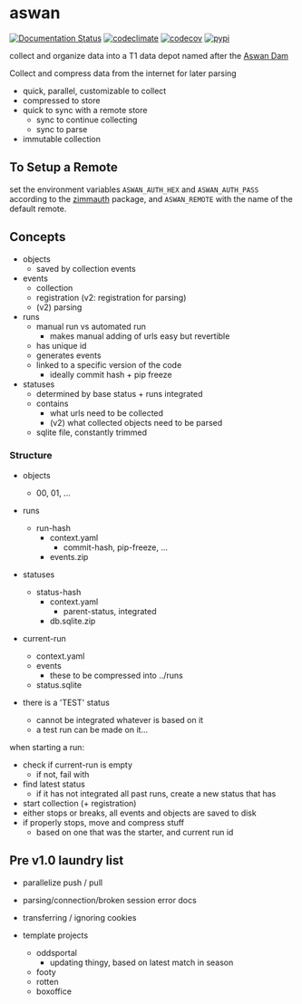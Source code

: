 # aswan

[![Documentation Status](https://readthedocs.org/projects/aswan/badge/?version=latest)](https://aswan.readthedocs.io/en/latest)
[![codeclimate](https://img.shields.io/codeclimate/maintainability/endremborza/aswan.svg)](https://codeclimate.com/github/endremborza/aswan)
[![codecov](https://img.shields.io/codecov/c/github/endremborza/aswan)](https://codecov.io/gh/endremborza/aswan)
[![pypi](https://img.shields.io/pypi/v/aswan.svg)](https://pypi.org/project/aswan/)

collect and organize data into a T1 data depot 
named after the [Aswan Dam](https://en.wikipedia.org/wiki/Aswan_Dam)

Collect and compress data from the internet for later parsing

- quick, parallel, customizable to collect
- compressed to store
- quick to sync with a remote store
  - sync to continue collecting
  - sync to parse  
- immutable collection

## To Setup a Remote

set the environment variables `ASWAN_AUTH_HEX` and `ASWAN_AUTH_PASS` according to the [zimmauth](https://github.com/endremborza/zimmauth) package, and `ASWAN_REMOTE` with the name of the default remote.

## Concepts

- objects
  - saved by collection events
- events
  - collection
  - registration (v2: registration for parsing)
  - (v2) parsing
- runs
  - manual run vs automated run
    - makes manual adding of urls easy but revertible
  - has unique id
  - generates events
  - linked to a specific version of the code
    - ideally commit hash + pip freeze
- statuses
  - determined by base status + runs integrated
  - contains
    - what urls need to be collected
    - (v2) what collected objects need to be parsed
  - sqlite file, constantly trimmed

### Structure

- objects
  - 00, 01, ...
- runs
  - run-hash
      - context.yaml
        - commit-hash, pip-freeze, ...
      - events.zip
- statuses
  - status-hash
    - context.yaml
      - parent-status, integrated
    - db.sqlite.zip
- current-run
  - context.yaml
  - events
    - these to be compressed into ../runs
  - status.sqlite

- there is a 'TEST' status
  - cannot be integrated whatever is based on it
  - a test run can be made on it...


when starting a run:
  - check if current-run is empty
    - if not, fail with 
  - find latest status
    - if it has not integrated all past runs, create a new status that has
  - start collection (+ registration)
  - either stops or breaks, all events and objects are saved to disk
  - if properly stops, move and compress stuff
    - based on one that was the starter, and current run id


## Pre v1.0 laundry list

- parallelize push / pull
- parsing/connection/broken session error docs
- transferring / ignoring cookies


- template projects
  - oddsportal
    - updating thingy, based on latest match in season
  - footy
  - rotten
  - boxoffice
